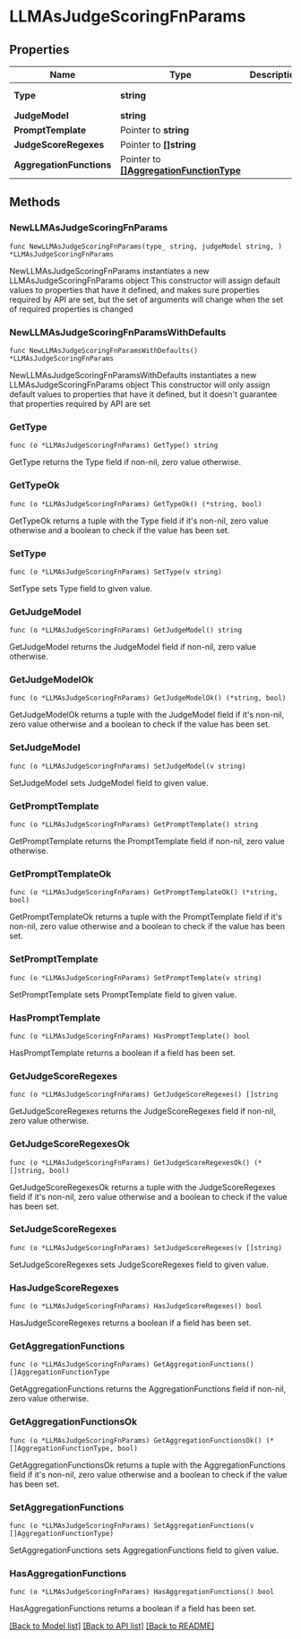 # LLMAsJudgeScoringFnParams

## Properties

Name | Type | Description | Notes
------------ | ------------- | ------------- | -------------
**Type** | **string** |  | [default to "llm_as_judge"]
**JudgeModel** | **string** |  | 
**PromptTemplate** | Pointer to **string** |  | [optional] 
**JudgeScoreRegexes** | Pointer to **[]string** |  | [optional] 
**AggregationFunctions** | Pointer to [**[]AggregationFunctionType**](AggregationFunctionType.md) |  | [optional] 

## Methods

### NewLLMAsJudgeScoringFnParams

`func NewLLMAsJudgeScoringFnParams(type_ string, judgeModel string, ) *LLMAsJudgeScoringFnParams`

NewLLMAsJudgeScoringFnParams instantiates a new LLMAsJudgeScoringFnParams object
This constructor will assign default values to properties that have it defined,
and makes sure properties required by API are set, but the set of arguments
will change when the set of required properties is changed

### NewLLMAsJudgeScoringFnParamsWithDefaults

`func NewLLMAsJudgeScoringFnParamsWithDefaults() *LLMAsJudgeScoringFnParams`

NewLLMAsJudgeScoringFnParamsWithDefaults instantiates a new LLMAsJudgeScoringFnParams object
This constructor will only assign default values to properties that have it defined,
but it doesn't guarantee that properties required by API are set

### GetType

`func (o *LLMAsJudgeScoringFnParams) GetType() string`

GetType returns the Type field if non-nil, zero value otherwise.

### GetTypeOk

`func (o *LLMAsJudgeScoringFnParams) GetTypeOk() (*string, bool)`

GetTypeOk returns a tuple with the Type field if it's non-nil, zero value otherwise
and a boolean to check if the value has been set.

### SetType

`func (o *LLMAsJudgeScoringFnParams) SetType(v string)`

SetType sets Type field to given value.


### GetJudgeModel

`func (o *LLMAsJudgeScoringFnParams) GetJudgeModel() string`

GetJudgeModel returns the JudgeModel field if non-nil, zero value otherwise.

### GetJudgeModelOk

`func (o *LLMAsJudgeScoringFnParams) GetJudgeModelOk() (*string, bool)`

GetJudgeModelOk returns a tuple with the JudgeModel field if it's non-nil, zero value otherwise
and a boolean to check if the value has been set.

### SetJudgeModel

`func (o *LLMAsJudgeScoringFnParams) SetJudgeModel(v string)`

SetJudgeModel sets JudgeModel field to given value.


### GetPromptTemplate

`func (o *LLMAsJudgeScoringFnParams) GetPromptTemplate() string`

GetPromptTemplate returns the PromptTemplate field if non-nil, zero value otherwise.

### GetPromptTemplateOk

`func (o *LLMAsJudgeScoringFnParams) GetPromptTemplateOk() (*string, bool)`

GetPromptTemplateOk returns a tuple with the PromptTemplate field if it's non-nil, zero value otherwise
and a boolean to check if the value has been set.

### SetPromptTemplate

`func (o *LLMAsJudgeScoringFnParams) SetPromptTemplate(v string)`

SetPromptTemplate sets PromptTemplate field to given value.

### HasPromptTemplate

`func (o *LLMAsJudgeScoringFnParams) HasPromptTemplate() bool`

HasPromptTemplate returns a boolean if a field has been set.

### GetJudgeScoreRegexes

`func (o *LLMAsJudgeScoringFnParams) GetJudgeScoreRegexes() []string`

GetJudgeScoreRegexes returns the JudgeScoreRegexes field if non-nil, zero value otherwise.

### GetJudgeScoreRegexesOk

`func (o *LLMAsJudgeScoringFnParams) GetJudgeScoreRegexesOk() (*[]string, bool)`

GetJudgeScoreRegexesOk returns a tuple with the JudgeScoreRegexes field if it's non-nil, zero value otherwise
and a boolean to check if the value has been set.

### SetJudgeScoreRegexes

`func (o *LLMAsJudgeScoringFnParams) SetJudgeScoreRegexes(v []string)`

SetJudgeScoreRegexes sets JudgeScoreRegexes field to given value.

### HasJudgeScoreRegexes

`func (o *LLMAsJudgeScoringFnParams) HasJudgeScoreRegexes() bool`

HasJudgeScoreRegexes returns a boolean if a field has been set.

### GetAggregationFunctions

`func (o *LLMAsJudgeScoringFnParams) GetAggregationFunctions() []AggregationFunctionType`

GetAggregationFunctions returns the AggregationFunctions field if non-nil, zero value otherwise.

### GetAggregationFunctionsOk

`func (o *LLMAsJudgeScoringFnParams) GetAggregationFunctionsOk() (*[]AggregationFunctionType, bool)`

GetAggregationFunctionsOk returns a tuple with the AggregationFunctions field if it's non-nil, zero value otherwise
and a boolean to check if the value has been set.

### SetAggregationFunctions

`func (o *LLMAsJudgeScoringFnParams) SetAggregationFunctions(v []AggregationFunctionType)`

SetAggregationFunctions sets AggregationFunctions field to given value.

### HasAggregationFunctions

`func (o *LLMAsJudgeScoringFnParams) HasAggregationFunctions() bool`

HasAggregationFunctions returns a boolean if a field has been set.


[[Back to Model list]](../README.md#documentation-for-models) [[Back to API list]](../README.md#documentation-for-api-endpoints) [[Back to README]](../README.md)


